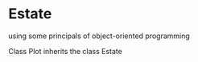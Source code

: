 # Estate
using some principals of object-oriented programming 

Class Plot inherits the class Estate
